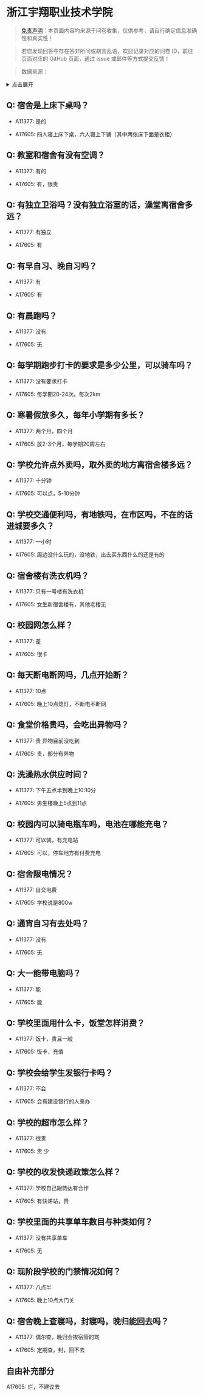 # 浙江宇翔职业技术学院

> [免责声明](https://colleges.chat/#_3)：本页面内容均来源于问卷收集，仅供参考，请自行确定信息准确性和真实性！

> 若您发现回答中存在答非所问或胡言乱语，欢迎记录对应的问卷 ID，前往页面对应的 GitHub 页面，通过 issue 或邮件等方式提交反馈！

> 数据来源：

<details><summary>点击展开</summary>
<ul>
<li>A11377: 匿名 (2022 年 06 月)</li>
<li>A17605: 匿名 (2023 年 06 月)</li>
</ul>
</details>

## Q: 宿舍是上床下桌吗？

- A11377: 是的

- A17605: 四人寝上床下桌，六人寝上下铺（其中两张床下面是衣柜）

## Q: 教室和宿舍有没有空调？

- A11377: 有的

- A17605: 有，很贵

## Q: 有独立卫浴吗？没有独立浴室的话，澡堂离宿舍多远？

- A11377: 有独立

- A17605: 有

## Q: 有早自习、晚自习吗？

- A11377: 有

- A17605: 有

## Q: 有晨跑吗？

- A11377: 没有

- A17605: 无

## Q: 每学期跑步打卡的要求是多少公里，可以骑车吗？

- A11377: 没有要求打卡

- A17605: 每学期20-24次。每次2km

## Q: 寒暑假放多久，每年小学期有多长？

- A11377: 两个月，四个月

- A17605: 放2-3个月，每学期20周左右

## Q: 学校允许点外卖吗，取外卖的地方离宿舍楼多远？

- A11377: 十分钟

- A17605: 可以点，5-10分钟

## Q: 学校交通便利吗，有地铁吗，在市区吗，不在的话进城要多久？

- A11377: 一小时

- A17605: 周边没什么玩的，没地铁，出去买东西什么的还是有的

## Q: 宿舍楼有洗衣机吗？

- A11377: 只有一号楼有洗衣机

- A17605: 女生新宿舍楼有，其他老楼无

## Q: 校园网怎么样？

- A11377: 差

- A17605: 很卡

## Q: 每天断电断网吗，几点开始断？

- A11377: 10点

- A17605: 晚上10点熄灯，不断电不断网

## Q: 食堂价格贵吗，会吃出异物吗？

- A11377: 贵 异物目前没吃到

- A17605: 贵，部分有异物

## Q: 洗澡热水供应时间？

- A11377: 下午五点半到晚上10:10分

- A17605: 男生楼晚上5点到11点

## Q: 校园内可以骑电瓶车吗，电池在哪能充电？

- A11377: 可以骑，有充电站

- A17605: 可以，停车地方有付费充电

## Q: 宿舍限电情况？

- A11377: 自交电费

- A17605: 学校说是800w

## Q: 通宵自习有去处吗？

- A11377: 没有

- A17605: 无

## Q: 大一能带电脑吗？

- A11377: 能

- A17605: 能

## Q: 学校里面用什么卡，饭堂怎样消费？

- A11377: 饭卡，贵且一般

- A17605: 饭卡，充值

## Q: 学校会给学生发银行卡吗？

- A11377: 不会

- A17605: 会有建设银行的人来办

## Q: 学校的超市怎么样？

- A11377: 很贵

- A17605: 贵 少

## Q: 学校的收发快递政策怎么样？

- A11377: 学校自己跟韵达有合作

- A17605: 有快递站，贵

## Q: 学校里面的共享单车数目与种类如何？

- A11377: 没有共享单车

- A17605: 无

## Q: 现阶段学校的门禁情况如何？

- A11377: 八点半

- A17605: 晚上10点大门关

## Q: 宿舍晚上查寝吗，封寝吗，晚归能回去吗？

- A11377: 偶尔查，晚归会挨宿管的骂

- A17605: 定期查，封，回不去

## 自由补充部分

A17605: 烂，不建议去